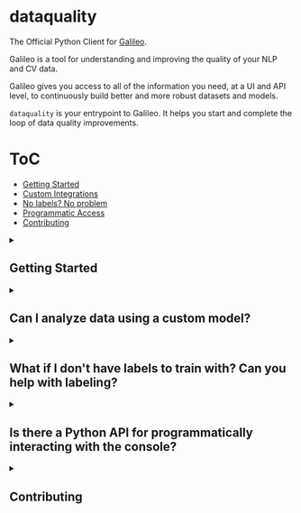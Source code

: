# dataquality

The Official Python Client for [Galileo](https://rungalileo.io).

Galileo is a tool for understanding and improving the quality of your NLP and CV data.

Galileo gives you access to all of the information you need, at a UI and API level, to continuously build better and more robust datasets and models.

`dataquality` is your entrypoint to Galileo. It helps you start and complete the loop of data quality improvements.

# ToC
* [Getting Started](#getting-started)
* [Custom Integrations](#can-i-analyze-data-using-a-custom-model)
* [No labels? No problem](#what-if-i-dont-have-labels-to-train-with-can-you-help-with-labeling)
* [Programmatic Access](#is-there-a-python-api-for-programmatically-interacting-with-the-console)
* [Contributing](#contributing)


<details>
<summary><h2>Getting Started</h2></summary>

Install the package.
```sh
pip install dataquality
```

Create an account at [Galileo](https://console-url.rungalileo.io/sign-up)

Grab your [token](https://console-url.rungalileo.io/get-token)

Get your dataset and analyze it with `dq.auto`
(You will be prompted for your token here)
```python
import dataquality as dq

dq.auto(
    train_data="/path/to/train.csv",
    val_data="/path/to/val.csv",
    test_data="/path/to/test.csv",
    project_name="my_first_project",
    run_name="my_first_run",
)
```

☕️ Wait for Galileo to train your model and analyze the results.  
✨ A link to your run will be provided automatically

#### Pro tip: Set your token programmatically for automated workflows
By setting the token, you'll never be prompted to log in
```python
import dataquality as dq

dq.get_config().token = 'MY-TOKEN'
```
For long-lived flows like CI/CD, see our docs on [environment variables](https://rungalileo.gitbook.io/galileo/python-library-api/environment-variables)

<details>
<summary><h3>What kinds of datasets can I analyze?</h3></summary>

Currently, you can analyze **Text Classification** and **NER**

If you want support for other kinds, [reach out!](https://github.com/rungalileo/dataquality/issues/new?assignees=ben-epstein&labels=enhancement&template=feature.md&title=%5BFEATURE%5D)
</details>

<details>
<summary><h3>Can I use auto with other data forms?</h3></summary>

`auto` params `train_data`, `val_data`, and `test_data` can also take as input pandas dataframes and huggingface dataframes!
</details>

<details>
<summary><h3>What if all my data is in huggingface?</h3></summary>

Use the `hf_data` param to point to a dataset in huggingface
```python
import dataquality as dq

dq.auto(hf_data="rungalileo/emotion")
```
</details>

<details>
<summary><h3>Anything else? Can I learn more?</h3></summary>

Run `help(dq.auto)` for more information on usage<br>
Check out our [docs](https://rungalileo.gitbook.io/galileo/getting-started/add-your-data-to-galileo/dq-auto) for the inspiration behind this methodology.
</details>
</details>


<details>
<summary><h2>Can I analyze data using a custom model?</h2></summary>

Yes! Check out our [full documentation](https://rungalileo.gitbook.io/galileo/getting-started/byom-bring-your-own-model) and [example notebooks](https://rungalileo.gitbook.io/galileo/example-notebooks) on how to integrate your own model with Galileo
</details>


<details>
<summary><h2>What if I don't have labels to train with? Can you help with labeling?</h2></summary>

We have an [app for that](https://github.com/rungalileo/bulk-labeling/)! Currently text classification only, but [reach out](https://github.com/rungalileo/bulk-labeling/issues/new?assignee=ben-epstein) if you want a new modality!<br>

This is currently in development, and not an official part of the Galileo product, but rather an open source tool for the community.

We've built a bulk-labeling tool (and hosted it on streamlit) to help you generate labels quickly using semantic embeddings and text search.

For more info on how it works and how to use it, check out the [open source repo](https://github.com/rungalileo/bulk-labeling/).
</details>


<details>
<summary><h2>Is there a Python API for programmatically interacting with the console?</h2></summary>

Yes! See our docs on [`dq.metrics`](https://rungalileo.gitbook.io/galileo/python-library-api/dq.metrics) to access things like overall metrics, your analyzed dataframe, and even your embeddings.
</details>

<details>
<summary><h2>Contributing</h2></summary>

Read our [contributing doc](./CONTRIBUTING.md)!

